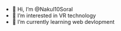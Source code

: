 - 👋 Hi, I’m @Nakul10Soral
- 👀 I’m interested in VR technology
- 🌱 I’m currently learning web devlopment

<!---
Nakul10Soral/Nakul10Soral is a ✨ special ✨ repository because its `README.md` (this file) appears on your GitHub profile.
You can click the Preview link to take a look at your changes.
--->
